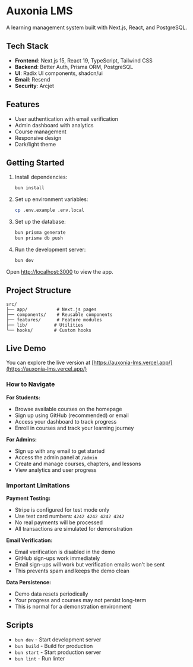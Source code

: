 # Auxonia LMS

A learning management system built with Next.js, React, and PostgreSQL.

## Tech Stack

- **Frontend**: Next.js 15, React 19, TypeScript, Tailwind CSS
- **Backend**: Better Auth, Prisma ORM, PostgreSQL
- **UI**: Radix UI components, shadcn/ui
- **Email**: Resend
- **Security**: Arcjet

## Features

- User authentication with email verification
- Admin dashboard with analytics
- Course management
- Responsive design
- Dark/light theme

## Getting Started

1. Install dependencies:

    ```bash
    bun install
    ```

2. Set up environment variables:

    ```bash
    cp .env.example .env.local
    ```

3. Set up the database:

    ```bash
    bun prisma generate
    bun prisma db push
    ```

4. Run the development server:
    ```bash
    bun dev
    ```

Open [http://localhost:3000](http://localhost:3000) to view the app.

## Project Structure

```
src/
├── app/           # Next.js pages
├── components/    # Reusable components
├── features/      # Feature modules
├── lib/          # Utilities
└── hooks/        # Custom hooks
```

## Live Demo

You can explore the live version at [https://auxonia-lms.vercel.app/](https://auxonia-lms.vercel.app/)

### How to Navigate

**For Students:**

- Browse available courses on the homepage
- Sign up using GitHub (recommended) or email
- Access your dashboard to track progress
- Enroll in courses and track your learning journey

**For Admins:**

- Sign up with any email to get started
- Access the admin panel at `/admin`
- Create and manage courses, chapters, and lessons
- View analytics and user progress

### Important Limitations

**Payment Testing:**

- Stripe is configured for test mode only
- Use test card numbers: `4242 4242 4242 4242`
- No real payments will be processed
- All transactions are simulated for demonstration

**Email Verification:**

- Email verification is disabled in the demo
- GitHub sign-ups work immediately
- Email sign-ups will work but verification emails won't be sent
- This prevents spam and keeps the demo clean

**Data Persistence:**

- Demo data resets periodically
- Your progress and courses may not persist long-term
- This is normal for a demonstration environment

## Scripts

- `bun dev` - Start development server
- `bun build` - Build for production
- `bun start` - Start production server
- `bun lint` - Run linter
